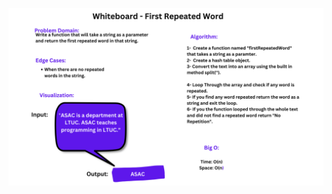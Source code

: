 

![WhiteBoard](https://github.com/YAOdat/Code-Challenges-and-Algorithms/blob/main/javascript/code-challenges/hashtable-challenges/challenge02/HashTableCh02.png)
